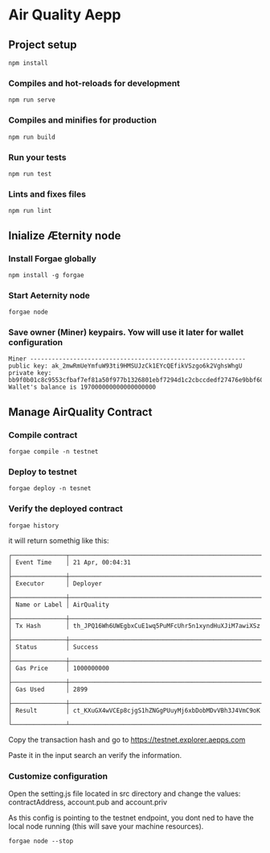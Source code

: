 # Air Quality Aepp

## Project setup
```
npm install
```

### Compiles and hot-reloads for development
```
npm run serve
```

### Compiles and minifies for production
```
npm run build
```

### Run your tests
```
npm run test
```

### Lints and fixes files
```
npm run lint
```

## Inialize Æternity node

### Install Forgae globally
```
npm install -g forgae

```
### Start Aeternity node
```
forgae node
```

### Save owner (Miner) keypairs. Yow will use it later for wallet configuration

```
Miner ------------------------------------------------------------
public key: ak_2mwRmUeYmfuW93ti9HMSUJzCk1EYcQEfikVSzgo6k2VghsWhgU
private key: bb9f0b01c8c9553cfbaf7ef81a50f977b1326801ebf7294d1c2cbccdedf27476e9bbf604e611b5460a3b3999e9771b6f60417d73ce7c5519e12f7e127a1225ca
Wallet's balance is 197000000000000000000 
```

## Manage AirQuality Contract

### Compile contract
```
forgae compile -n testnet

```
### Deploy to testnet
```
forgae deploy -n tesnet 
```

### Verify the deployed contract
```
forgae history 
```
it will return somethig like this:

```
┌───────────────┬──────────────────────────────────────────────────────┐
│ Event Time    │ 21 Apr, 00:04:31                                     │
├───────────────┼──────────────────────────────────────────────────────┤
│ Executor      │ Deployer                                             │
├───────────────┼──────────────────────────────────────────────────────┤
│ Name or Label │ AirQuality                                           │
├───────────────┼──────────────────────────────────────────────────────┤
│ Tx Hash       │ th_JPQ16Wh6UWEgbxCuE1wq5PuMFcUhr5n1xyndHuXJiM7awiXSz │
├───────────────┼──────────────────────────────────────────────────────┤
│ Status        │ Success                                              │
├───────────────┼──────────────────────────────────────────────────────┤
│ Gas Price     │ 1000000000                                           │
├───────────────┼──────────────────────────────────────────────────────┤
│ Gas Used      │ 2899                                                 │
├───────────────┼──────────────────────────────────────────────────────┤
│ Result        │ ct_KXuGX4wVCEp8cjgS1hZNGgPUuyMj6xbDobMDvVBh3J4VmC9oK │
└───────────────┴──────────────────────────────────────────────────────┘
```
Copy the transaction hash and go to https://testnet.explorer.aepps.com

Paste it in the input search an verify the information.

### Customize configuration

Open the setting.js file located in src directory and change the values: contractAddress, account.pub and account.priv 

As this config is pointing to the testnet endpoint, you dont ned to have the local node running (this will save your machine resources).

```
forgae node --stop
```

